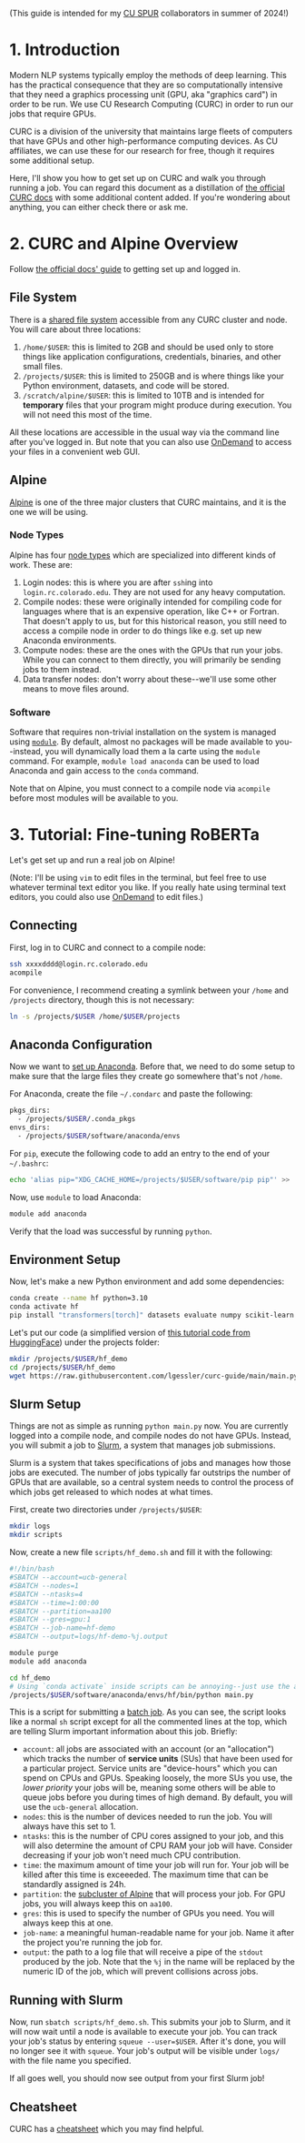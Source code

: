 (This guide is intended for my [CU SPUR](https://www.colorado.edu/engineering/students/research-opportunities/summer-program-undergraduate-research-cu-spur) collaborators in summer of 2024!)

# 1. Introduction
Modern NLP systems typically employ the methods of deep learning. 
This has the practical consequence that they are so computationally intensive that they need a graphics processing unit (GPU, aka "graphics card") in order to be run.
We use CU Research Computing (CURC) in order to run our jobs that require GPUs.

CURC is a division of the university that maintains large fleets of computers that have GPUs and other high-performance computing devices. 
As CU affiliates, we can use these for our research for free, though it requires some additional setup.

Here, I'll show you how to get set up on CURC and walk you through running a job.
You can regard this document as a distillation of [the official CURC docs](https://curc.readthedocs.io/en/latest/index.html) with some additional content added.
If you're wondering about anything, you can either check there or ask me.

# 2. CURC and Alpine Overview
Follow [the official docs' guide](https://curc.readthedocs.io/en/latest/access/logging-in.html) to getting set up and logged in.

## File System
There is a [shared file system](https://curc.readthedocs.io/en/latest/compute/filesystems.html) accessible from any CURC cluster and node.
You will care about three locations:

1. `/home/$USER`: this is limited to 2GB and should be used only to store things like application configurations, credentials, binaries, and other small files.
2. `/projects/$USER`: this is limited to 250GB and is where things like your Python environment, datasets, and code will be stored.
3. `/scratch/alpine/$USER`: this is limited to 10TB and is intended for **temporary** files that your program might produce during execution. You will not need this most of the time.

All these locations are accessible in the usual way via the command line after you've logged in.
But note that you can also use [OnDemand](https://ondemand.rc.colorado.edu/) to access your files in a convenient web GUI.

## Alpine
[Alpine](https://curc.readthedocs.io/en/latest/clusters/alpine/index.html) is one of the three major clusters that CURC maintains, and it is the one we will be using.

### Node Types
Alpine has four [node types](https://curc.readthedocs.io/en/latest/compute/node-types.html) which are specialized into different kinds of work. These are:

1. Login nodes: this is where you are after `ssh`ing into `login.rc.colorado.edu`. They are not used for any heavy computation.
2. Compile nodes: these were originally intended for compiling code for languages where that is an expensive operation, like C++ or Fortran. That doesn't apply to us, but for this historical reason, you still need to access a compile node in order to do things like e.g. set up new Anaconda environments.
3. Compute nodes: these are the ones with the GPUs that run your jobs. While you can connect to them directly, you will primarily be sending jobs to them instead.
4. Data transfer nodes: don't worry about these--we'll use some other means to move files around.

### Software

Software that requires non-trivial installation on the system is managed using [`module`](https://curc.readthedocs.io/en/latest/compute/modules.html).
By default, almost no packages will be made available to you--instead, you will dynamically load them a la carte using the `module` command.
For example, `module load anaconda` can be used to load Anaconda and gain access to the `conda` command.

Note that on Alpine, you must connect to a compile node via `acompile` before most modules will be available to you.

# 3. Tutorial: Fine-tuning RoBERTa

Let's get set up and run a real job on Alpine! 

(Note: I'll be using `vim` to edit files in the terminal, but feel free to use whatever terminal text editor you like. If you really hate using terminal text editors, you could also use [OnDemand](https://ondemand.rc.colorado.edu/) to edit files.)


## Connecting
First, log in to CURC and connect to a compile node:

```bash
ssh xxxxdddd@login.rc.colorado.edu
acompile
```

For convenience, I recommend creating a symlink between your `/home` and `/projects` directory, though this is not necessary:

```bash
ln -s /projects/$USER /home/$USER/projects
```

## Anaconda Configuration
Now we want to [set up Anaconda](https://curc.readthedocs.io/en/latest/software/python.html?highlight=anaconda). 
Before that, we need to do some setup to make sure that the large files they create go somewhere that's not `/home`.

For Anaconda, create the file `~/.condarc` and paste the following:

```bash
pkgs_dirs:
  - /projects/$USER/.conda_pkgs
envs_dirs:
  - /projects/$USER/software/anaconda/envs
```

For `pip`, execute the following code to add an entry to the end of your `~/.bashrc`:

```bash
echo 'alias pip="XDG_CACHE_HOME=/projects/$USER/software/pip pip"' >> .bashrc
```

Now, use `module` to load Anaconda:
```bash
module add anaconda
```
Verify that the load was successful by running `python`.

## Environment Setup

Now, let's make a new Python environment and add some dependencies:

```bash
conda create --name hf python=3.10
conda activate hf
pip install "transformers[torch]" datasets evaluate numpy scikit-learn
```

Let's put our code (a simplified version of [this tutorial code from HuggingFace](https://huggingface.co/docs/transformers/en/training)) under the projects folder:

```bash
mkdir /projects/$USER/hf_demo
cd /projects/$USER/hf_demo
wget https://raw.githubusercontent.com/lgessler/curc-guide/main/main.py
```

## Slurm Setup
Things are not as simple as running `python main.py` now. 
You are currently logged into a compile node, and compile nodes do not have GPUs.
Instead, you will submit a job to [Slurm](https://curc.readthedocs.io/en/latest/running-jobs/running-apps-with-jobs.html), a system that manages job submissions.

Slurm is a system that takes specifications of jobs and manages how those jobs are executed. The number of jobs typically far outstrips the number of GPUs that are available, so a central system needs to control the process of which jobs get released to which nodes at what times.

First, create two directories under `/projects/$USER`:

```bash
mkdir logs
mkdir scripts
```

Now, create a new file `scripts/hf_demo.sh` and fill it with the following:


```bash
#!/bin/bash
#SBATCH --account=ucb-general
#SBATCH --nodes=1
#SBATCH --ntasks=4
#SBATCH --time=1:00:00
#SBATCH --partition=aa100
#SBATCH --gres=gpu:1
#SBATCH --job-name=hf-demo
#SBATCH --output=logs/hf-demo-%j.output

module purge
module add anaconda

cd hf_demo
# Using `conda activate` inside scripts can be annoying--just use the absolute path to the `python` bin instead
/projects/$USER/software/anaconda/envs/hf/bin/python main.py
```

This is a script for submitting a [batch job](https://curc.readthedocs.io/en/latest/running-jobs/batch-jobs.html).
As you can see, the script looks like a normal `sh` script except for all the commented lines at the top, which are telling Slurm important information about this job. 
Briefly:

* `account`: all jobs are associated with an account (or an "allocation") which tracks the number of **service units** (SUs) that have been used for a particular project. Service units are "device-hours" which you can spend on CPUs and GPUs. Speaking loosely, the more SUs you use, the *lower priority* your jobs will be, meaning some others will be able to queue jobs before you during times of high demand. By default, you will use the `ucb-general` allocation.
* `nodes`: this is the number of devices needed to run the job. You will always have this set to 1.
* `ntasks`: this is the number of CPU cores assigned to your job, and this will also determine the amount of CPU RAM your job will have. Consider decreasing if your job won't need much CPU contribution.
* `time`: the maximum amount of time your job will run for. Your job will be killed after this time is exceeeded. The maximum time that can be standardly assigned is 24h.
* `partition`: the [subcluster of Alpine](https://curc.readthedocs.io/en/latest/clusters/alpine/alpine-hardware.html) that will process your job. For GPU jobs, you will always keep this on `aa100`.
* `gres`: this is used to specify the number of GPUs you need. You will always keep this at one.
* `job-name`: a meaningful human-readable name for your job. Name it after the project you're running the job for.
* `output`: the path to a log file that will receive a pipe of the `stdout` produced by the job. Note that the `%j` in the name will be replaced by the numeric ID of the job, which will prevent collisions across jobs.

## Running with Slurm
Now, run `sbatch scripts/hf_demo.sh`.
This submits your job to Slurm, and it will now wait until a node is available to execute your job.
You can track your job's status by entering `squeue --user=$USER`. 
After it's done, you will no longer see it with `squeue`. 
Your job's output will be visible under `logs/` with the file name you specified.

If all goes well, you should now see output from your first Slurm job!

## Cheatsheet
CURC has a [cheatsheet](https://curc.readthedocs.io/en/stable/additional-resources/CURC-cheatsheet.html) which you may find helpful.
